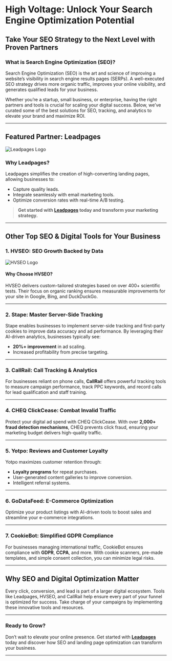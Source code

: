 # High Voltage: Unlock Your Search Engine Optimization Potential

## Take Your SEO Strategy to the Next Level with Proven Partners

### What is Search Engine Optimization (SEO)?

Search Engine Optimization (SEO) is the art and science of improving a website’s visibility in search engine results pages (SERPs). A well-executed SEO strategy drives more organic traffic, improves your online visibility, and generates qualified leads for your business.

Whether you’re a startup, small business, or enterprise, having the right partners and tools is crucial for scaling your digital success. Below, we’ve curated some of the best solutions for SEO, tracking, and analytics to elevate your brand and maximize ROI.

---

## **Featured Partner: Leadpages**

![Leadpages Logo](https://bit.ly/LEadPages)

### Why Leadpages?

Leadpages simplifies the creation of high-converting landing pages, allowing businesses to:
- Capture quality leads.
- Integrate seamlessly with email marketing tools.
- Optimize conversion rates with real-time A/B testing.

> **Get started with [Leadpages](https://bit.ly/LEadPages) today and transform your marketing strategy.**

---

## Other Top SEO & Digital Tools for Your Business

### 1. HVSEO: SEO Growth Backed by Data
![HVSEO Logo](https://bit.ly/LEadPages)

#### **Why Choose HVSEO?**
HVSEO delivers custom-tailored strategies based on over 400+ scientific tests. Their focus on organic ranking ensures measurable improvements for your site in Google, Bing, and DuckDuckGo.

---

### 2. Stape: Master Server-Side Tracking
Stape enables businesses to implement server-side tracking and first-party cookies to improve data accuracy and ad performance. By leveraging their AI-driven analytics, businesses typically see:
- **20%+ improvement** in ad scaling.
- Increased profitability from precise targeting.

---

### 3. CallRail: Call Tracking & Analytics
For businesses reliant on phone calls, **CallRail** offers powerful tracking tools to measure campaign performance, track PPC keywords, and record calls for lead qualification and staff training.

---

### 4. CHEQ ClickCease: Combat Invalid Traffic
Protect your digital ad spend with CHEQ ClickCease. With over **2,000+ fraud detection mechanisms**, CHEQ prevents click fraud, ensuring your marketing budget delivers high-quality traffic.

---

### 5. Yotpo: Reviews and Customer Loyalty
Yotpo maximizes customer retention through:
- **Loyalty programs** for repeat purchases.
- User-generated content galleries to improve conversion.
- Intelligent referral systems.

---

### 6. GoDataFeed: E-Commerce Optimization
Optimize your product listings with AI-driven tools to boost sales and streamline your e-commerce integrations.

---

### 7. CookieBot: Simplified GDPR Compliance
For businesses managing international traffic, CookieBot ensures compliance with **GDPR**, **CCPA**, and more. With cookie scanners, pre-made templates, and simple consent collection, you can minimize legal risks.

---

## Why SEO and Digital Optimization Matter

Every click, conversion, and lead is part of a larger digital ecosystem. Tools like Leadpages, HVSEO, and CallRail help ensure every part of your funnel is optimized for success. Take charge of your campaigns by implementing these innovative tools and resources.

---

### Ready to Grow?

Don’t wait to elevate your online presence. Get started with **[Leadpages](https://bit.ly/LEadPages)** today and discover how SEO and landing page optimization can transform your business.

---
